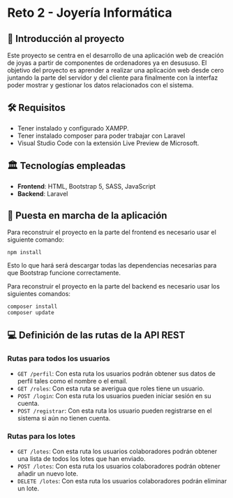 # Reto 2 - Joyería Informática
 ## 🧩 Introducción al proyecto
Este proyecto se centra en el desarrollo de una aplicación web de creación de joyas a partir de componentes de ordenadores ya en desususo. El objetivo del proyecto es aprender a realizar una aplicación web desde cero juntando la parte del servidor y del cliente para finalmente con la interfaz poder mostrar y gestionar los datos relacionados con el sistema.

## 🛠️ Requisitos
- Tener instalado y configurado XAMPP.
- Tener instalado composer para poder trabajar con Laravel
- Visual Studio Code con la extensión Live Preview de Microsoft.

## 🏛️ Tecnologías empleadas
- **Frontend**: HTML, Bootstrap 5, SASS, JavaScript
- **Backend**: Laravel

## 🤔 Puesta en marcha de la aplicación
Para reconstruir el proyecto en la parte del frontend es necesario usar el siguiente comando:
```
npm install
```
Esto lo que hará será descargar todas las dependencias necesarias para que Bootstrap funcione correctamente.

Para reconstruir el proyecto en la parte del backend es necesario usar los siguientes comandos:
```
composer install
composer update
```


## 💻 Definición de las rutas de la API REST
### Rutas para todos los usuarios
- `GET /perfil`: Con esta ruta los usuarios podrán obtener sus datos de perfil tales como el nombre o el email.
- `GET /roles`: Con esta ruta se averigua que roles tiene un usuario.
- `POST /login`: Con esta ruta los usuarios pueden iniciar sesión en su cuenta.
- `POST /registrar`: Con esta ruta los usuario pueden registrarse en el sistema si aún no tienen cuenta.

### Rutas para los lotes
- `GET /lotes`: Con esta ruta los usuarios colaboradores podrán obtener una lista de todos los lotes que han enviado.
- `POST /lotes`: Con esta ruta los usuarios colaboradores podrán obtener añadir un nuevo lote.
- `DELETE /lotes`: Con esta ruta los usuarios colaboradores podrán eliminar un lote.
